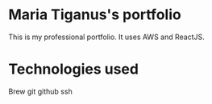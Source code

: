 # Maria Tiganus's portfolio

This is my professional portfolio. It uses AWS and ReactJS.

# Technologies used

Brew
git
github
ssh
